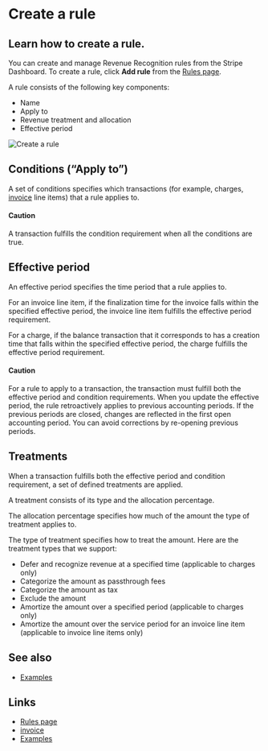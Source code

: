 # Create a rule

## Learn how to create a rule.

You can create and manage Revenue Recognition rules from the Stripe Dashboard.
To create a rule, click **Add rule** from the [Rules
page](https://dashboard.stripe.com/revenue-recognition/rules).

A rule consists of the following key components:

- Name
- Apply to
- Revenue treatment and allocation
- Effective period

![Create a
rule](https://b.stripecdn.com/docs-statics-srv/assets/add-rule.26297e9f9ea8ffc213a94784cba9ea27.png)

## Conditions (“Apply to”)

A set of conditions specifies which transactions (for example, charges,
[invoice](https://docs.stripe.com/api/invoices) line items) that a rule applies
to.

#### Caution

A transaction fulfills the condition requirement when all the conditions are
true.

## Effective period

An effective period specifies the time period that a rule applies to.

For an invoice line item, if the finalization time for the invoice falls within
the specified effective period, the invoice line item fulfills the effective
period requirement.

For a charge, if the balance transaction that it corresponds to has a creation
time that falls within the specified effective period, the charge fulfills the
effective period requirement.

#### Caution

For a rule to apply to a transaction, the transaction must fulfill both the
effective period and condition requirements. When you update the effective
period, the rule retroactively applies to previous accounting periods. If the
previous periods are closed, changes are reflected in the first open accounting
period. You can avoid corrections by re-opening previous periods.

## Treatments

When a transaction fulfills both the effective period and condition requirement,
a set of defined treatments are applied.

A treatment consists of its type and the allocation percentage.

The allocation percentage specifies how much of the amount the type of treatment
applies to.

The type of treatment specifies how to treat the amount. Here are the treatment
types that we support:

- Defer and recognize revenue at a specified time (applicable to charges only)
- Categorize the amount as passthrough fees
- Categorize the amount as tax
- Exclude the amount
- Amortize the amount over a specified period (applicable to charges only)
- Amortize the amount over the service period for an invoice line item
(applicable to invoice line items only)

## See also

- [Examples](https://docs.stripe.com/revenue-recognition/rules/examples)

## Links

- [Rules page](https://dashboard.stripe.com/revenue-recognition/rules)
- [invoice](https://docs.stripe.com/api/invoices)
- [Examples](https://docs.stripe.com/revenue-recognition/rules/examples)